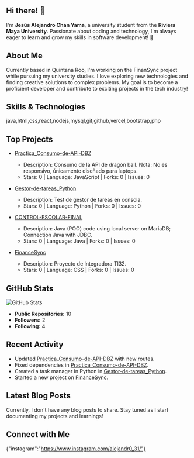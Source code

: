 ## Hi there! 👋

I'm **Jesús Alejandro Chan Yama**, a university student from the **Riviera Maya University**. Passionate about coding and technology, I'm always eager to learn and grow my skills in software development! 🚀

## About Me

Currently based in Quintana Roo, I'm working on the FinanSync project while pursuing my university studies. I love exploring new technologies and finding creative solutions to complex problems. My goal is to become a proficient developer and contribute to exciting projects in the tech industry!


## Skills & Technologies

java,html,css,react,nodejs,mysql,git,github,vercel,bootstrap,php

## Top Projects

- [Practica_Consumo-de-API-DBZ](https://github.com/alejandr003/Practica_Consumo-de-API-DBZ)
  - Description: Consumo de la API de dragón ball. Nota: No es responsivo, únicamente diseñado para laptops.
  - Stars: 0 | Language: JavaScript | Forks: 0 | Issues: 0

- [Gestor-de-tareas_Python](https://github.com/alejandr003/Gestor-de-tareas_Python)
  - Description: Test de gestor de tareas en consola.
  - Stars: 0 | Language: Python | Forks: 0 | Issues: 0

- [CONTROL-ESCOLAR-FINAL](https://github.com/alejandr003/CONTROL-ESCOLAR-FINAL)
  - Description: Java (POO) code using local server on MariaDB; Connection Java with JDBC.
  - Stars: 0 | Language: Java | Forks: 0 | Issues: 0

- [FinanceSync](https://github.com/alejandr003/FinanceSync)
  - Description: Proyecto de Integradora TI32.
  - Stars: 0 | Language: CSS | Forks: 0 | Issues: 0

## GitHub Stats

![GitHub Stats](https://github-readme-stats.vercel.app/api?username=alejandr003&show_icons=true&count_private=true&theme=radical)

- **Public Repositories:** 10
- **Followers:** 2
- **Following:** 4

## Recent Activity

- Updated [Practica_Consumo-de-API-DBZ](https://github.com/alejandr003/Practica_Consumo-de-API-DBZ) with new routes. 
- Fixed dependencies in [Practica_Consumo-de-API-DBZ](https://github.com/alejandr003/Practica_Consumo-de-API-DBZ).
- Created a task manager in Python in [Gestor-de-tareas_Python](https://github.com/alejandr003/Gestor-de-tareas_Python).
- Started a new project on [FinanceSync](https://github.com/alejandr003/FinanceSync).

## Latest Blog Posts

Currently, I don't have any blog posts to share. Stay tuned as I start documenting my projects and learnings!

## Connect with Me

{"instagram":"https://www.instagram.com/alejandr0_31/"}

